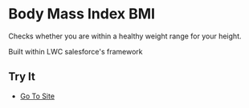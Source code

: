 # Body Mass Index BMI

Checks whether you are within a healthy weight range for your height.


Built within LWC salesforce's framework 

## Try It

- [Go To Site](https://bilalaslamnet-dev-ed.develop.my.site.com/bmical/)




